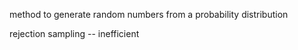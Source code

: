 method to generate random numbers from a probability distribution 

rejection sampling -- inefficient
